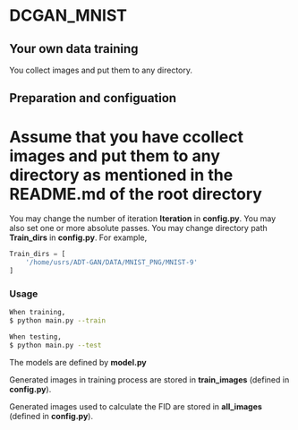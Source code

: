 # DCGAN_MNIST


## Your own data training

You collect images and put them to any directory.


## Preparation and configuation

# Assume that you have ccollect images and put them to any directory as mentioned in the README.md of the root directory

You may change the number of iteration  **Iteration** in **config.py**.
You may also set one or more absolute passes.
You may change directory path **Train_dirs** in **config.py**.
For example, 
```python
Train_dirs = [
    '/home/usrs/ADT-GAN/DATA/MNIST_PNG/MNIST-9'
]
```

### Usage

```bash
When training,
$ python main.py --train

When testing,
$ python main.py --test
```

The models are defined by **model.py**

Generated images in training process are stored in **train_images** (defined in **config.py**).

Generated images used to calculate the FID are stored in **all_images** (defined in **config.py**).